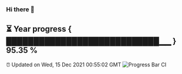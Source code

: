 ### Hi there 👋
⏳ Year progress { ████████████████████████████▁▁ } 95.35 %
---
⏰ Updated on Wed, 15 Dec 2021 00:55:02 GMT
![Progress Bar CI](https://github.com/liununu/liununu/workflows/Progress%20Bar%20CI/badge.svg)
